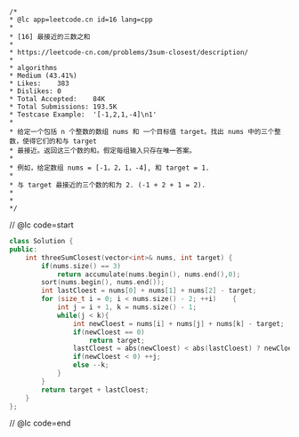     /*
    * @lc app=leetcode.cn id=16 lang=cpp
    *
    * [16] 最接近的三数之和
    *
    * https://leetcode-cn.com/problems/3sum-closest/description/
    *
    * algorithms
    * Medium (43.41%)
    * Likes:    383
    * Dislikes: 0
    * Total Accepted:    84K
    * Total Submissions: 193.5K
    * Testcase Example:  '[-1,2,1,-4]\n1'
    *
    * 给定一个包括 n 个整数的数组 nums 和 一个目标值 target。找出 nums 中的三个整数，使得它们的和与 target
    * 最接近。返回这三个数的和。假定每组输入只存在唯一答案。
    * 
    * 例如，给定数组 nums = [-1，2，1，-4], 和 target = 1.
    * 
    * 与 target 最接近的三个数的和为 2. (-1 + 2 + 1 = 2).
    * 
    * 
    */

// @lc code=start
```C++
class Solution {
public:
    int threeSumClosest(vector<int>& nums, int target) {
        if(nums.size() == 3)
            return accumulate(nums.begin(), nums.end(),0);
        sort(nums.begin(), nums.end());
        int lastCloest = nums[0] + nums[1] + nums[2] - target;
        for (size_t i = 0; i < nums.size() - 2; ++i)    {
            int j = i + 1, k = nums.size() - 1;
            while(j < k){
                int newCloest = nums[i] + nums[j] + nums[k] - target;
                if(newCloest == 0)
                    return target;
                lastCloest = abs(newCloest) < abs(lastCloest) ? newCloest : lastCloest;
                if(newCloest < 0) ++j;
                else --k;
            }
        }
        return target + lastCloest;
    }
};
```
// @lc code=end

